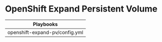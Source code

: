 # OpenShift Expand Persistent Volume

|Playbooks                 |
|--------------------------|
|openshift-expand-pv/config.yml|